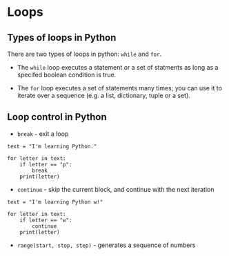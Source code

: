 # Loops

## Types of loops in Python

There are two types of loops in python: `while` and `for`.

- The `while` loop executes a statement or a set of statments as long as a specifed boolean condition is true.

- The `for` loop executes a set of statements many times; you can use it to iterate over a sequence (e.g. a list, dictionary, tuple or a set).

## Loop control in Python

- `break` - exit a loop

```
text = "I'm learning Python."

for letter in text:
    if letter == "p":
        break
    print(letter)
```

- `continue` - skip the current block, and continue with the next iteration

```
text = "I'm learning Python w!"

for letter in text:
    if letter == "w":
        continue
    print(letter)
```

- `range(start, stop, step)` - generates a sequence of numbers